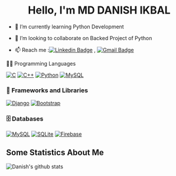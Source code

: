 <h1 align="center"> Hello, I'm MD DANISH IKBAL</h1>


<!--
### Hi there 👋
**mdcse/mdcse** is a ✨ _special_ ✨ repository because its `README.md` (this file) appears on your GitHub profile.

Here are some ideas to get you started:




- 🔭 I’m currently working on a Research based project HandWritten Digit Recognition under the Supervision of Dr. Manmindar Singh (Prof. CSE SLIET).
-->
- 🌱 I’m currently learning Python Development
- 👯 I’m looking to collaborate on Backed Project of Python


- 📫 Reach me :[![Linkedin Badge](https://img.shields.io/badge/-LinkedIn-blue?style=flat-square&logo=Linkedin&logoColor=white&link=)](https://www.linkedin.com/in/mdcse/) 
,  [![Gmail Badge](https://img.shields.io/badge/-Gmail-c14438?style=flat-square&logo=Gmail&logoColor=white&link=mailto:danishikbal83@gamil.com)](mailto:danishikbal83@gmail.com)


👨‍💻 Programming Languages

<p>
    <a href="https://github.com/search?q=user%3ADenverCoder1+is%3Arepo+language%3Ac"><img alt="C" src="https://img.shields.io/badge/C%20-%2300599C.svg?logo=c&logoColor=white"></a>
    <a href="https://github.com/search?q=user%3ADenverCoder1+is%3Arepo+language%3Acpp"><img alt="C++" src="https://img.shields.io/badge/C%2B%2B%20-%2300599C.svg?logo=c%2B%2B&logoColor=white"></a>
    <a href="https://github.com/search?q=user%3ADenverCoder1+is%3Arepo+language%3Apython"><img alt="Python" src="https://img.shields.io/badge/Python%20-%2314354C.svg?logo=python&logoColor=white"></a>
   <a href="https://github.com/search?q=user%3ADenverCoder1+is%3Arepo+language%3Amysql"><img alt="MySQL" src="https://img.shields.io/badge/MySQL%20-%2300758F.svg?logo=mysql&logoColor=white"></a>
</p>

### 🧰 Frameworks and Libraries

<p>
    <a href="#"><img alt="Django" src="https://img.shields.io/badge/Django-092E20?style=for-the-badge&logo=django&logoColor=white"></a>
    <a href="#"><img alt="Bootstrap" src="https://img.shields.io/badge/Bootstrap-563D7C?style=for-the-badge&logo=bootstrap&logoColor=white"></a>
</p>

### 🗄️ Databases

<p>
    <a href="#"><img alt="MySQL" src="https://img.shields.io/badge/MySQL-00000F?style=for-the-badge&logo=mysql&logoColor=white"></a>
    <a href="#"><img alt="SQLite" src="https://img.shields.io/badge/SQLite-003B57?style=for-the-badge&logo=sqlite&logoColor=white"></a>
    <a href="#"><img alt="Firebase" src ="https://img.shields.io/badge/Firebase-%23316192.svg?style=for-the-badge&logo=firebase&logoColor=white"></a>
</p>


## Some Statistics About Me
![Danish's github stats](https://github-readme-stats.vercel.app/api?username=mdcse&include_all_commits=true&count_private=true&show_owner=true&show_icons=true&theme=merko)<br>
<!--
- 🤔 I’m looking for help with ...
- 💬 Ask me about ...
- 📫 How to reach me: ...
- 😄 Pronouns: ...
- ⚡ Fun fact: ...
- -->
